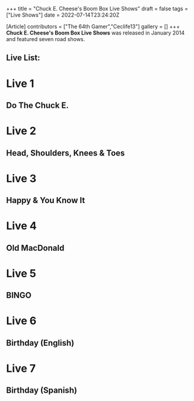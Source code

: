 +++
title = "Chuck E. Cheese's Boom Box Live Shows"
draft = false
tags = ["Live Shows"]
date = 2022-07-14T23:24:20Z

[Article]
contributors = ["The 64th Gamer","Ceclife13"]
gallery = []
+++
**Chuck E. Cheese's Boom Box Live Shows** was released in January 2014 and featured seven road shows.

## Live List: ##

# **Live 1**
## Do The Chuck E.
# **Live 2** 
## Head, Shoulders, Knees & Toes
# **Live 3** 
## Happy & You Know It
# **Live 4**
## Old MacDonald
# **Live 5**
## BINGO
# **Live 6**
## Birthday (English)
# **Live 7**
## Birthday (Spanish)



